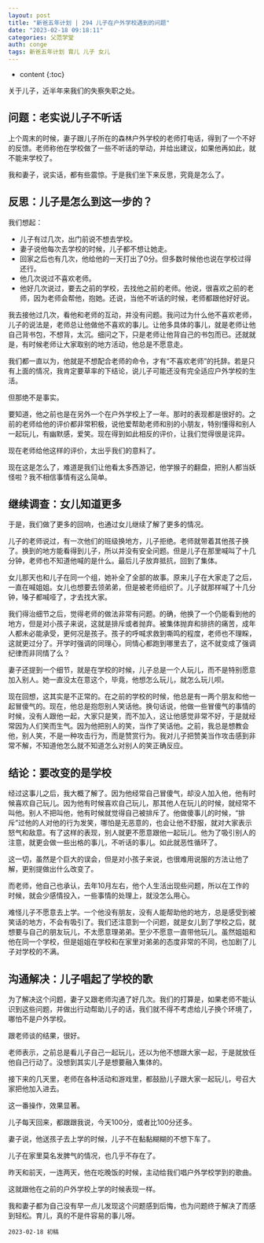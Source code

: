 ```yaml
---
layout: post
title: "新爸五年计划 | 294 儿子在户外学校遇到的问题"
date: "2023-02-18 09:18:11"
categories: 父范学堂
auth: conge
tags: 新爸五年计划 育儿 儿子 女儿 
---
```

* content
{:toc}

关于儿子，近半年来我们的失察失职之处。



## 问题：老实说儿子不听话

上个周末的时候，妻子跟儿子所在的森林户外学校的老师打电话，得到了一个不好的反馈。老师称他在学校做了一些不听话的举动，并给出建议，如果他再如此，就不能来学校了。

我和妻子，说实话，都有些震惊。于是我们坐下来反思，究竟是怎么了。

## 反思：儿子是怎么到这一步的？

我们想起：

* 儿子有过几次，出门前说不想去学校。
* 妻子说他每次去学校的时候，儿子都不想让她走。
* 回家之后也有几次，他给他的一天打出了0分。但多数时候他也说在学校过得还行。
* 他几次说过不喜欢老师。
* 他好几次说过，要去之前的学校，去找他之前的老师。他说，很喜欢之前的老师，因为老师会帮他，抱她。还说，当他不听话的时候，老师都跟他好好说。
 
我去接他过几次，看他和老师的互动，并没有问题。我问过为什么他不喜欢老师，儿子的说法是，老师总让他做他不喜欢的事儿。让他多具体的事儿，就是老师让他自己背书包，不想背，太沉。细问之下，只是老师让他背自己的书包而已。还就就是，有时候老师让大家取别的地方活动，他总是不愿意走。

我们都一直以为，他就是不想配合老师的命令，才有“不喜欢老师”的托辞。若是只有上面的情况，我肯定要草率的下结论，说儿子可能还没有完全适应户外学校的生活。

但那绝不是事实。

要知道，他之前也是在另外一个在户外学校上了一年。那时的表现都是很好的。之前的老师给他的评价都非常积极，说他爱帮助老师和别的小朋友，特别懂得和别人一起玩儿，有幽默感，爱笑。现在得到如此相反的评价，让我们觉得很是诧异。

现在老师给他这样的评价，太出乎我们的意料了。

现在这是怎么了，难道是我们让他看太多西游记，他学猴子的翻盘，把别人都当妖怪啦？我不相信事情有这么简单。

## 继续调查：女儿知道更多

于是，我们做了更多的回响，也通过女儿继续了解了更多的情况。

儿子的老师说过，有一次他们的班级换地方，儿子拒绝。老师就带着其他孩子换了。换到的地方能看得到儿子，所以并没有安全问题。但是儿子在那里喊叫了十几分钟，老师也不知道他喊的是什么。最后儿子放弃抵抗，回到了集体。

女儿那天也和儿子在同一个组，她补全了全部的故事。原来儿子在大家走了之后，一直在喊姐姐。女儿也想要去领弟弟，但是被老师组织了。儿子就那样喊了十几分钟，嗓子都喊哑了，才去找大家。

我们得治细节之后，觉得老师的做法非常有问题。的确，他换了一个仍能看到他的地方，但是对小孩子来说，这就是排斥或者抛弃。被集体抛弃和排挤的痛苦，成年人都未必能承受，更何况是孩子。孩子的呼喊求救到嘶鸣的程度，老师也不理睬，这就更过分了。开学时强调的同理心，同情心都跑到哪里去了，这不就变成了强调纪律而非同情了么？

妻子还提到一个细节，就是在学校的时候，儿子总是一个人玩儿，而不是特别愿意加入别人。她一直没太在意这个，毕竟，他想怎么玩儿，就怎么玩儿呗。

现在回想，这其实是不正常的。在之前的学校的时候，他总是有一两个朋友和他一起冒傻气的。现在，他总是抱怨别人笑话他。换句话说，他做一些冒傻气的事情的时候，没有人跟他一起，大家只是笑，而不加入，这让他感觉非常不好，于是就经常因为人们笑而生气。因为他把别人的笑，当作了笑话他。之前，我总是想教会他，别人笑，不是一种攻击行为，而是赞赏行为。我对儿子把赞美当作攻击感到非常不解，不知道他怎么就不知道怎么对别人的笑正确反应。

## 结论：要改变的是学校

经过这事儿之后，我大概了解了。因为他经常自己冒傻气，却没人加入他，他有时候喜欢自己玩儿。因为他有时候喜欢自己玩儿，那其他人在玩儿的时候，就经常不叫他。别人不把叫他，他有时候就觉得自己被排斥了。他做傻事儿的时候，“排斥”过他的人对他的行为发笑，哪怕是无恶意的，也会让他不舒服，就对大家表示怒气和敌意。有了这样的表现，别人就更不愿意跟他一起玩儿。他为了吸引别人的注意，就更会做一些出格的事儿，不听话的事儿。如此就恶性循环了。

这一切，虽然是个巨大的误会，但是对小孩子来说，也很难用说服的方法让他了解，更别提做出什么改变了。

而老师，他自己也承认，去年10月左右，他个人生活出现些问题，所以在工作的时候，就会少感情投入，一些事情的处理上，就没怎么用心。

难怪儿子不愿意去上学。一个他没有朋友，没有人能帮助他的地方，总是感受到被笑话的地方，不会有吸引了。我们还注意到一个问题，就是女儿到了学校之后，就想要与自己的朋友玩儿，不太愿意理弟弟。至少不愿意一直带他玩儿。虽然姐姐和他在同一个学校，但是姐姐在学校和在家里对弟弟的态度非常的不同，也加剧了儿子对学校的不满。

## 沟通解决：儿子唱起了学校的歌

为了解决这个问题，妻子又跟老师沟通了好几次。我们的打算是，如果老师不能认识到这些问题，并做出行动帮助儿子的话，我们就不得不考虑给儿子换个环境了，哪怕不是户外学校。

跟老师谈的结果，很好。

老师表示，之前总是看儿子自己一起玩儿，还以为他不想跟大家一起，于是就放任他自己行动了。没想到其实儿子是想要融入集体的。

接下来的几天里，老师在各种活动和游戏里，都鼓励儿子跟大家一起玩儿，号召大家把他加入进去。

这一番操作，效果显著。

儿子每天回来，都跟跟我说，今天100分，或者比100分还多。

妻子说，他送孩子去上学的时候，儿子不在黏黏糊糊的不想下车了。

儿子在家里莫名发脾气的情况，也几乎不存在了。

昨天和前天，一连两天，他在吃晚饭的时候，主动给我们唱户外学校学到的歌曲。

这就跟他在之前的户外学校上学的时候表现一样。

我和妻子都为自己没有早一点儿发现这个问题感到后悔，也为问题终于解决了而感到轻松。育儿，真的不是件容易的事儿呀。

```
2023-02-18 初稿
```

